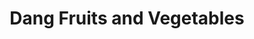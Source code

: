 ---
title: "Dang Fruits and Vegetables"
url: /san-juan/dang-fruits-and-vegetables/
shop: Gemüse & Obst
---